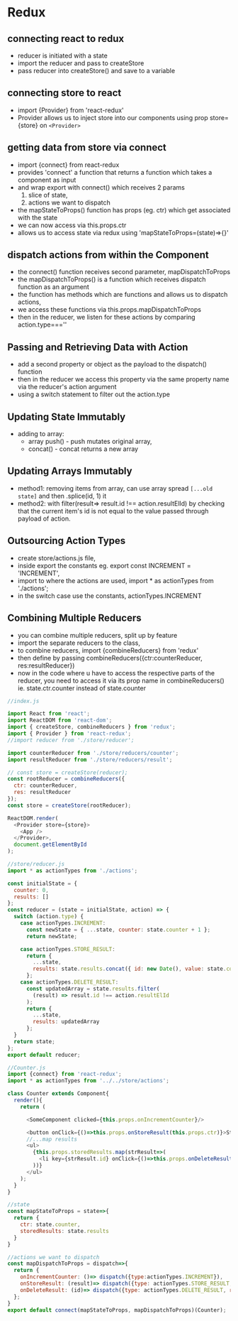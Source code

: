 # Redux

## connecting react to redux

- reducer is initiated with a state
- import the reducer and pass to createStore
- pass reducer into createStore() and save to a variable

## connecting store to react

- import {Provider} from 'react-redux'
- Provider allows us to inject store into our components using prop store={store} on `<Provider>`

## getting data from store via connect

- import {connect} from react-redux
- provides 'connect' a function that returns a function which takes a component as input
- and wrap export with connect() which receives 2 params
  1. slice of state,
  2. actions we want to dispatch
- the mapStateToProps() function has props (eg. ctr) which get associated with the state
- we can now access via this.props.ctr
- allows us to access state via redux using 'mapStateToProps=(state)=>{}'

## dispatch actions from within the Component

- the connect() function receives second parameter, mapDispatchToProps
- the mapDispatchToProps() is a function which receives dispatch function as an argument
- the function has methods which are functions and allows us to dispatch actions,
- we access these functions via this.props.mapDispatchToProps
- then in the reducer, we listen for these actions by comparing action.type===''

## Passing and Retrieving Data with Action

- add a second property or object as the payload to the dispatch() function
- then in the reducer we access this property via the same property name via the reducer's action argument
- using a switch statement to filter out the action.type

## Updating State Immutably

- adding to array:
  - array push() - push mutates original array,
  - concat() - concat returns a new array

## Updating Arrays Immutably

- method1: removing items from array, can use array spread `[...old state]` and then .splice(id, 1) it
- method2: with filter(result=> result.id !== action.resultElId) by checking that the current item's id is not equal to the value passed through payload of action.

## Outsourcing Action Types

- create store/actions.js file,
- inside export the constants eg. export const INCREMENT = 'INCREMENT',
- import to where the actions are used, import \* as actionTypes from './actions';
- in the switch case use the constants, actionTypes.INCREMENT

## Combining Multiple Reducers

- you can combine multiple reducers, split up by feature
- import the separate reducers to the class,
- to combine reducers, import {combineReducers} from 'redux'
- then define by passing combineReducers({ctr:counterReducer, res:resultReducer})
- now in the code where u have to access the respective parts of the reducer, you need to access it via its prop name in combineReducers() ie. state.ctr.counter instead of state.counter

```js
//index.js

import React from 'react';
import ReactDOM from 'react-dom';
import { createStore, combineReducers } from 'redux';
import { Provider } from 'react-redux';
//import reducer from './store/reducer';

import counterReducer from './store/reducers/counter';
import resultReducer from './store/reducers/result';

// const store = createStore(reducer);
const rootReducer = combineReducers({
  ctr: counterReducer,
  res: resultReducer
});
const store = createStore(rootReducer);

ReactDOM.render(
  <Provider store={store}>
    <App />
  </Provider>,
  document.getElementById
);
```

```js
//store/reducer.js
import * as actionTypes from './actions';

const initialState = {
  counter: 0,
  results: []
};
const reducer = (state = initialState, action) => {
  switch (action.type) {
    case actionTypes.INCREMENT:
      const newState = { ...state, counter: state.counter + 1 };
      return newState;

    case actionTypes.STORE_RESULT:
      return {
        ...state,
        results: state.results.concat({ id: new Date(), value: state.counter })
      };
    case actionTypes.DELETE_RESULT:
      const updatedArray = state.results.filter(
        (result) => result.id !== action.resultElId
      );
      return {
        ...state,
        results: updatedArray
      };
  }
  return state;
};
export default reducer;
```

```js
//Counter.js
import {connect} from 'react-redux';
import * as actionTypes from '../../store/actions';

class Counter extends Component{
  render(){
    return (

      <SomeComponent clicked={this.props.onIncrementCounter}/>

      <button onClick={()=>this.props.onStoreResult(this.props.ctr)}>Store result</button>
      //...map results
      <ul>
        {this.props.storedResults.map(strResult=>(
          <li key={strResult.id} onClick={()=>this.props.onDeleteResult(strResult.id)}>{strResult.value}</li>
        ))}
      </ul>
    );
  }
}

//state
const mapStateToProps = state=>{
  return {
    ctr: state.counter,
    storedResults: state.results
  }
}

//actions we want to dispatch
const mapDispatchToProps = dispatch=>{
  return {
    onIncrementCounter: ()=> dispatch({type:actionTypes.INCREMENT}),
    onStoreResult: (result)=> dispatch({type: actionTypes.STORE_RESULT, result:result}),
    onDeleteResult: (id)=> dispatch({type: actionTypes.DELETE_RESULT, resultElId:id})
  };
}
export default connect(mapStateToProps, mapDispatchToProps)(Counter);
```
